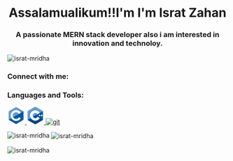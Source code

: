 <h1 align="center">Assalamualikum!!I'm I'm Israt Zahan</h1>
<h3 align="center">A passionate MERN stack developer also i am interested in innovation and technoloy.</h3>

<p align="left"> <img src="https://komarev.com/ghpvc/?username=israt-mridha&label=Profile%20views&color=0e75b6&style=flat" alt="israt-mridha" /> </p>

<h3 align="left">Connect with me:</h3>
<p align="left">
</p>

<h3 align="left">Languages and Tools:</h3>
<p align="left"> <a href="https://www.cprogramming.com/" target="_blank" rel="noreferrer"> <img src="https://raw.githubusercontent.com/devicons/devicon/master/icons/c/c-original.svg" alt="c" width="40" height="40"/> </a> <a href="https://www.w3schools.com/cpp/" target="_blank" rel="noreferrer"> <img src="https://raw.githubusercontent.com/devicons/devicon/master/icons/cplusplus/cplusplus-original.svg" alt="cplusplus" width="40" height="40"/> </a> <a href="https://git-scm.com/" target="_blank" rel="noreferrer"> <img src="https://www.vectorlogo.zone/logos/git-scm/git-scm-icon.svg" alt="git" width="40" height="40"/> </a> </p>

<p><img align="left" src="https://github-readme-stats.vercel.app/api/top-langs?username=israt-mridha&show_icons=true&locale=en&layout=compact" alt="israt-mridha" /></p>

<p>&nbsp;<img align="center" src="https://github-readme-stats.vercel.app/api?username=israt-mridha&show_icons=true&locale=en" alt="israt-mridha" /></p>

<p><img align="center" src="https://github-readme-streak-stats.herokuapp.com/?user=israt-mridha&" alt="israt-mridha" /></p>
